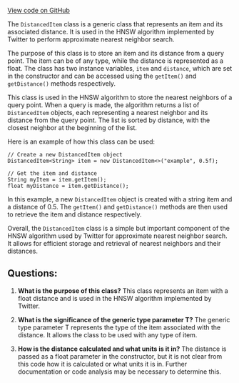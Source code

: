 [View code on GitHub](https://github.com/misbahsy/the-algorithm/ann/src/main/java/com/twitter/ann/hnsw/DistancedItem.java)

The `DistancedItem` class is a generic class that represents an item and its associated distance. It is used in the HNSW algorithm implemented by Twitter to perform approximate nearest neighbor search. 

The purpose of this class is to store an item and its distance from a query point. The item can be of any type, while the distance is represented as a float. The class has two instance variables, `item` and `distance`, which are set in the constructor and can be accessed using the `getItem()` and `getDistance()` methods respectively.

This class is used in the HNSW algorithm to store the nearest neighbors of a query point. When a query is made, the algorithm returns a list of `DistancedItem` objects, each representing a nearest neighbor and its distance from the query point. The list is sorted by distance, with the closest neighbor at the beginning of the list.

Here is an example of how this class can be used:

```
// Create a new DistancedItem object
DistancedItem<String> item = new DistancedItem<>("example", 0.5f);

// Get the item and distance
String myItem = item.getItem();
float myDistance = item.getDistance();
```

In this example, a new `DistancedItem` object is created with a string item and a distance of 0.5. The `getItem()` and `getDistance()` methods are then used to retrieve the item and distance respectively.

Overall, the `DistancedItem` class is a simple but important component of the HNSW algorithm used by Twitter for approximate nearest neighbor search. It allows for efficient storage and retrieval of nearest neighbors and their distances.
## Questions: 
 1. **What is the purpose of this class?** 
This class represents an item with a float distance and is used in the HNSW algorithm implemented by Twitter.

2. **What is the significance of the generic type parameter T?** 
The generic type parameter T represents the type of the item associated with the distance. It allows the class to be used with any type of item.

3. **How is the distance calculated and what units is it in?** 
The distance is passed as a float parameter in the constructor, but it is not clear from this code how it is calculated or what units it is in. Further documentation or code analysis may be necessary to determine this.